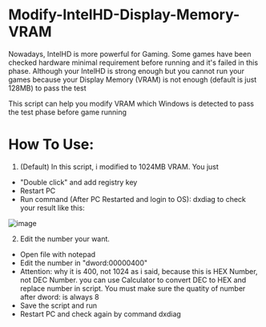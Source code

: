 # Modify-IntelHD-Display-Memory-VRAM

Nowadays, IntelHD is more powerful for Gaming. Some games have been checked hardware minimal requirement before running and it's failed in this phase. Although your IntelHD is strong enough but you cannot run your games because your Display Memory (VRAM) is not enough (default is just 128MB) to pass the test

This script can help you modify VRAM which Windows is detected to pass the test phase before game running

# How To Use:
1. (Default) In this script, i modified to 1024MB VRAM. You just 
  + "Double click" and add registry key 
  + Restart PC
  + Run command (After PC Restarted and login to OS): dxdiag to check your result like this:
  
  ![image](https://user-images.githubusercontent.com/25785573/49632583-ce34c200-fa28-11e8-8e4e-4539edd8e2a1.png)
  
2. Edit the number your want.
  + Open file with notepad
  + Edit the number in "dword:00000400"
  + Attention: why it is 400, not 1024 as i said, because this is HEX Number, not DEC Number. you can use Calculator to convert DEC to HEX and replace number in script. You must make sure the quatity of number after dword: is always 8
  + Save the script and run
  + Restart PC and check again by command dxdiag
